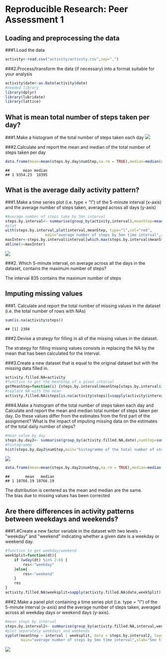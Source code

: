 # Reproducible Research: Peer Assessment 1


## Loading and preprocessing the data

###1.Load the data

```r
activity<-read.csv("activity/activity.csv",sep=",")
```

###2.Process/transform the data (if necessary) into a format suitable for your analysis

```r
activity$date<-as.Date(activity$date)
#needed library
library(dplyr)
library(lubridate)
library(lattice)
```

## What is mean total number of steps taken per day?

###1.Make a histogram of the total number of steps taken each day
![](PA1_template_files/figure-html/unnamed-chunk-3-1.png)<!-- -->

###2.Calculate and report the mean and median of the total number of steps taken per day

```r
data.frame(mean=mean(steps.by.day$numStep,na.rm = TRUE),median=median(steps.by.day$numStep,na.rm = TRUE))
```

```
##      mean median
## 1 9354.23  10395
```



## What is the average daily activity pattern?

###1.Make a time series plot (i.e. type = "l") of the 5-minute interval (x-axis) and the average number of steps taken, averaged across all days (y-axis)


```r
#Average number of steps take by 5mn interval
steps.by.interval<- summarise(group_by(activity,interval),meanStep=mean(steps,na.rm = TRUE))
#plot
with(steps.by.interval,plot(interval,meanStep, type="l",col="red",
                  main="average number of steps by 5mn time interval",xlab="5mn time interval",ylab="average number of steps"))
maxInter<-steps.by.interval$interval[which.max(steps.by.interval$meanStep)]
abline(v=maxInter)
```

![](PA1_template_files/figure-html/unnamed-chunk-5-1.png)<!-- -->

###2. Which 5-minute interval, on average across all the days in the dataset, contains the maximum number of steps?

The interval 835 contains the maximum number of steps



## Imputing missing values
###1. Calculate and report the total number of missing values in the dataset (i.e. the total number of rows with NAs)  

```r
sum(is.na(activity$steps))
```

```
## [1] 2304
```
###2.Devise a strategy for filling in all of the missing values in the dataset.

The strategy for filling missing values consists in replacing the NA by the mean that has been calculated for the interval.

###3.Create a new dataset that is equal to the original dataset but with the missing data filled in.

```r
activity.filled.NA=activity
#function to get the meanStep of a given interval
getMeanStep=function(i) {steps.by.interval$meanStep[steps.by.interval$interval==i]}
#replace NA with the mean
activity.filled.NA$steps[is.na(activity$steps)]=sapply(activity$interval[(which(is.na(activity$steps)))],getMeanStep)
```

###4.Make a histogram of the total number of steps taken each day and Calculate and report the mean and median total number of steps taken per day. Do these values differ from the estimates from the first part of the assignment? What is the impact of imputing missing data on the estimates of the total daily number of steps?

```r
#mean value by day
steps.by.day2<- summarise(group_by(activity.filled.NA,date),numStep=sum(steps,na.rm = TRUE))
#histogramme
hist(steps.by.day2$numStep,main="histogramme of the total number of steps taken per day",xlab="")
```

![](PA1_template_files/figure-html/unnamed-chunk-8-1.png)<!-- -->

```r
data.frame(mean=mean(steps.by.day2$numStep,na.rm = TRUE),median=median(steps.by.day2$numStep,na.rm = TRUE))
```

```
##       mean   median
## 1 10766.19 10766.19
```
The distribution is centered as the mean and median are the same.  
The bias due to missing values has been corrected


## Are there differences in activity patterns between weekdays and weekends?
###1.#Create a new factor variable in the dataset with two levels - "weekday" and "weekend" indicating whether a given date is a weekday or weekend day.

```r
#function to get weekday/weekend
weekSplit=function(dt){
    if (wday(dt) %in% 2:6) {
        res<-"weekday"
    }else{
        res<-"weekend"
    }
    res
}
activity.filled.NA$weeksplit=sapply(activity.filled.NA$date,weekSplit)
```

###2.Make a panel plot containing a time series plot (i.e. type = "l") of the 5-minute interval (x-axis) and the average number of steps taken, averaged across all weekday days or weekend days (y-axis). 


```r
#mean steps by interval
steps.by.interval2<- summarise(group_by(activity.filled.NA,interval,weeksplit),meanStep=mean(steps))
#plot separately weekdays and weekends
xyplot(meanStep ~ interval | weeksplit, data = steps.by.interval2, layout = c(1, 2),type="l",
       main="average number of steps by 5mn time interval",xlab="5mn time interval",ylab="average number of steps")
```

![](PA1_template_files/figure-html/unnamed-chunk-10-1.png)<!-- -->

